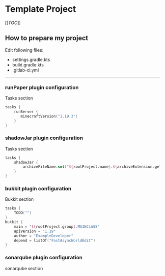 # Template Project

[[_TOC_]]

## How to prepare my project

Edit following files:
- settings.gradle.kts
- build.gradle.kts
- .gitlab-ci.yml


---
### runPaper plugin configuration

Tasks section
```kt
tasks {
    runServer {
       minecraftVersion("1.19.3")
    }
}
```


### shadowJar plugin configuration

Tasks section
```kt
tasks {
    shadowJar {
        archiveFileName.set("${rootProject.name}.${archiveExtension.getOrElse("jar")}")
    }
}
```

### bukkit plugin configuration

Bukkit section

```kt
tasks {
    TODO("")
}
bukkit {
    main = "${rootProject.group}.MAINCLASS"
    apiVersion = "1.19"
    author = "ExampleDeveloper"
    depend = listOf("FastAsyncWorldEdit")
}

```
### sonarqube plugin configuration

sonarqube section

